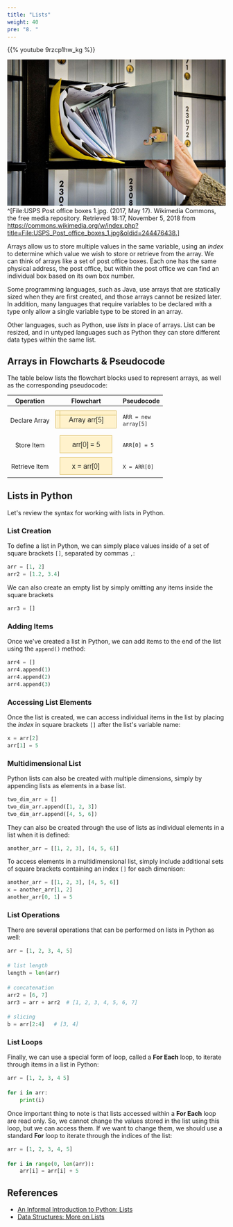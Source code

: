 ```yaml
---
title: "Lists"
weight: 40
pre: "8. "
---
```

{{% youtube 9rzcp1hw_kg %}}

![Post Office Boxes](/images/1/1.3.x.8.postofficeboxes.wikimedia.jpg)^[File:USPS Post office boxes 1.jpg. (2017, May 17). Wikimedia Commons, the free media repository. Retrieved 18:17, November 5, 2018 from https://commons.wikimedia.org/w/index.php?title=File:USPS_Post_office_boxes_1.jpg&oldid=244476438.]

Arrays allow us to store multiple values in the same variable, using an _index_ to determine which value we wish to store or retrieve from the array. We can think of arrays like a set of post office boxes. Each one has the same physical address, the post office, but within the post office we can find an individual box based on its own box number. 

Some programming languages, such as Java, use arrays that are statically sized when they are first created, and those arrays cannot be resized later. In addition, many languages that require variables to be declared with a type only allow a single variable type to be stored in an array. 

Other languages, such as Python, use _lists_ in place of arrays. List can be resized, and in untyped languages such as Python they can store different data types within the same list. 

## Arrays in Flowcharts & Pseudocode

The table below lists the flowchart blocks used to represent arrays, as well as the corresponding pseudocode:

| Operation | Flowchart | Pseudocode |
|:---------:|:---------:|:-----------|
| Declare Array | ![Declare Array Flowchart Block](/images/1/1.3.x.8.array1.png) | <pre><code>ARR = new array[5]</code></pre> |
| Store Item | ![Store Item in Array Flowchart Block](/images/1/1.3.x.8.array2.png) | <pre><code>ARR[0] = 5 </code></pre> |
| Retrieve Item | ![Retrieve Item from Array Flowchart Block](/images/1/1.3.x.8.array3.png) | <pre><code>X = ARR[0]</code></pre> |

## Lists in Python

Let's review the syntax for working with lists in Python.

### List Creation

To define a list in Python, we can simply place values inside of a set of square brackets `[]`, separated by commas `,`:

```python
arr = [1, 2]
arr2 = [1.2, 3.4]
```

We can also create an empty list by simply omitting any items inside the square brackets

```python
arr3 = []
```

### Adding Items

Once we've created a list in Python, we can add items to the end of the list using the `append()` method:

```python
arr4 = []
arr4.append(1)
arr4.append(2)
arr4.append(3)
```

### Accessing List Elements

Once the list is created, we can access individual items in the list by placing the _index_ in square brackets `[]` after the list's variable name:

```python
x = arr[2]
arr[1] = 5
```

### Multidimensional List

Python lists can also be created with multiple dimensions, simply by appending lists as elements in a base list. 

```python
two_dim_arr = []
two_dim_arr.append([1, 2, 3])
two_dim_arr.append([4, 5, 6])
```

They can also be created through the use of lists as individual elements in a list when it is defined:

```python
another_arr = [[1, 2, 3], [4, 5, 6]]
```

To access elements in a multidimensional list, simply include additional sets of square brackets containing an index `[]` for each dimenison:

```python
another_arr = [[1, 2, 3], [4, 5, 6]]
x = another_arr[1, 2]
another_arr[0, 1] = 5
```

### List Operations

There are several operations that can be performed on lists in Python as well:

```python
arr = [1, 2, 3, 4, 5]

# list length
length = len(arr)

# concatenation
arr2 = [6, 7]
arr3 = arr + arr2  # [1, 2, 3, 4, 5, 6, 7]

# slicing
b = arr[2:4]   # [3, 4]
```

### List Loops

Finally, we can use a special form of loop, called a **For Each** loop, to iterate through items in a list in Python:

```python
arr = [1, 2, 3, 4 5]

for i in arr:
    print(i)
```

Once important thing to note is that lists accessed within a **For Each** loop are read only. So, we cannot change the values stored in the list using this loop, but we can access them. If we want to change them, we should use a standard **For** loop to iterate through the indices of the list:

```python
arr = [1, 2, 3, 4, 5]

for i in range(0, len(arr)):
    arr[i] = arr[i] + 5
```

## References

* [An Informal Introduction to Python: Lists](https://docs.python.org/3/tutorial/introduction.html#lists)
* [Data Structures: More on Lists](https://docs.python.org/3/tutorial/datastructures.html#more-on-lists)

